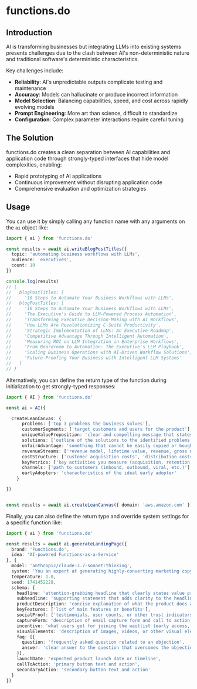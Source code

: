 # functions.do
## Introduction

AI is transforming businesses but integrating LLMs into existing systems presents challenges due to the clash between AI's non-deterministic nature and traditional software's deterministic characteristics.

Key challenges include:
- **Reliability**: AI's unpredictable outputs complicate testing and maintenance
- **Accuracy**: Models can hallucinate or produce incorrect information
- **Model Selection**: Balancing capabilities, speed, and cost across rapidly evolving models
- **Prompt Engineering**: More art than science, difficult to standardize
- **Configuration**: Complex parameter interactions require careful tuning

## The Solution

functions.do creates a clean separation between AI capabilities and application code through strongly-typed interfaces that hide model complexities, enabling:
- Rapid prototyping of AI applications
- Continuous improvement without disrupting application code
- Comprehensive evaluation and optimization strategies


## Usage

You can use it by simply calling any function name with any arguments on the `ai` object like:

```typescript
import { ai } from 'functions.do'

const results = await ai.writeBlogPostTitles({ 
  topic: 'automating business workflows with LLMs',
  audience: 'executives',
  count: 10
})

console.log(results)
// {
//   blogPostTitles: [
//     '10 Steps to Automate Your Business Workflows with LLMs',
//   blogPostTitles: [
//     '10 Steps to Automate Your Business Workflows with LLMs',
//     'The Executive's Guide to LLM-Powered Process Automation',
//     'Transforming Executive Decision-Making with AI Workflows',
//     'How LLMs Are Revolutionizing C-Suite Productivity',
//     'Strategic Implementation of LLMs: An Executive Roadmap',
//     'Competitive Advantage Through Intelligent Automation',
//     'Measuring ROI on LLM Integration in Enterprise Workflows',
//     'From Boardroom to Automation: The Executive's LLM Playbook',
//     'Scaling Business Operations with AI-Driven Workflow Solutions',
//     'Future-Proofing Your Business with Intelligent LLM Systems'
//   ]
// }
```

Alternatively, you can define the return type of the function during initialization to get strongly-typed responses:

```typescript
import { AI } from 'functions.do'

const ai = AI({

  createLeanCanvas: {
      problems: ['top 3 problems the business solves'],
      customerSegments: ['target customers and users for the product'],
      uniqueValueProposition: 'clear and compelling message that states why you are different and worth buying',
      solutions: ['outline of the solutions to the identified problems'],
      unfairAdvantage: 'something that cannot be easily copied or bought',
      revenueStreams: ['revenue model, lifetime value, revenue, gross margin'],
      costStructure: ['customer acquisition costs', 'distribution costs', 'hosting', 'people', 'etc.'],
      keyMetrics: ['key activities you measure (acquisition, retention, referrals, etc.)'],
      channels: ['path to customers (inbound, outbound, viral, etc.)'],
      earlyAdopters: 'characteristics of the ideal early adopter'
    }

})


const results = await ai.createLeanCanvas({ domain: 'aws.amazon.com' })
```


Finally, you can also define the return type and override system settings for a specific function like:

```typescript
import { ai } from 'functions.do'

const results = await ai.generateLandingPage({ 
  brand: 'Functions.do', 
  idea: 'AI-powered Functions-as-a-Service' 
}, {
  model: 'anthropic/claude-3.7-sonnet:thinking',
  system: 'You an expert at generating highly-converting marketing copy for startup landing pages',
  temperature: 1.0,
  seed: 1741452228,
  schema: {
    headline: 'attention-grabbing headline that clearly states value proposition',
    subheadline: 'supporting statement that adds clarity to the headline',
    productDescription: 'concise explanation of what the product does and its benefits',
    keyFeatures: ['list of main features or benefits'],
    socialProof: ['testimonials, user counts, or other trust indicators'],
    captureForm: 'description of email capture form and call to action',
    incentive: 'what users get for joining the waitlist (early access, discount, etc.)',
    visualElements: 'description of images, videos, or other visual elements',
    faq: [{
      question: 'frequently asked question related to an objection',
      answer: 'clear answer to the question that overcomes the objection'
    }],
    launchDate: 'expected product launch date or timeline',
    callToAction: 'primary button text and action',
    secondaryAction: 'secondary button text and action'
  }
})